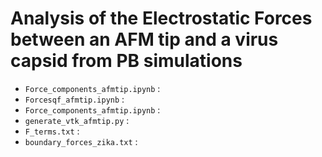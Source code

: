 # Analysis of the Electrostatic Forces between an AFM tip and a virus capsid from PB simulations

- `Force_components_afmtip.ipynb` :
- `Forcesqf_afmtip.ipynb` :
- `Force_components_afmtip.ipynb` :
- `generate_vtk_afmtip.py` :
- `F_terms.txt` :
- `boundary_forces_zika.txt` :

